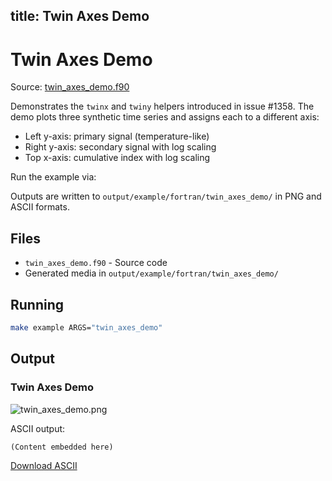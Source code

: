 title: Twin Axes Demo
---

# Twin Axes Demo

Source: [twin_axes_demo.f90](https://github.com/lazy-fortran/fortplot/blob/main/example/fortran/twin_axes_demo/twin_axes_demo.f90)

Demonstrates the `twinx` and `twiny` helpers introduced in issue #1358. The
demo plots three synthetic time series and assigns each to a different axis:

- Left y-axis: primary signal (temperature-like)
- Right y-axis: secondary signal with log scaling
- Top x-axis: cumulative index with log scaling

Run the example via:

Outputs are written to `output/example/fortran/twin_axes_demo/` in PNG and ASCII
formats.

## Files

- `twin_axes_demo.f90` - Source code
- Generated media in `output/example/fortran/twin_axes_demo/`

## Running

```bash
make example ARGS="twin_axes_demo"
```

## Output

### Twin Axes Demo

![twin_axes_demo.png](../../media/examples/twin_axes_demo/twin_axes_demo.png)

ASCII output:
```
(Content embedded here)
```

[Download ASCII](../../media/examples/twin_axes_demo/twin_axes_demo.txt)

